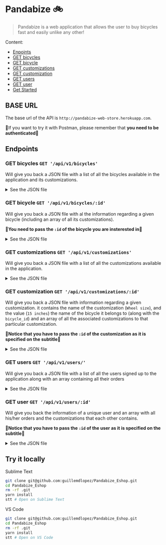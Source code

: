 # Pandabize 🚲

> Pandabize is a web application that allows the user to buy bicycles fast and easily unlike any other!

Content:

- [Enpoints](#endpoints)
- [GET bicycles](#get-bicycles-GET-'/api/v1/bicycles')
- [GET bicycle](#get-bicycle-GET-'/api/v1/bicycles/:id')
- [GET customizations](#get-customizations-GET-'/api/v1/customizations/')
- [GET customization](#get-customization-GET-'/api/v1/customizations/:id')
- [GET users](#get-users-GET-'/api/v1/users/')
- [GET user](#get-user-GET-'/api/v1/users/:id')
- [Get Started](#try-it-locally)

## BASE URL

The base url of the API is `http://pandabize-web-store.herokuapp.com`.

🚨If you want to try it with Postman, please remember that **you need to be authenticated**🚨

## Endpoints

### GET bicycles `GET '/api/v1/bicycles'`

Will give you back a JSON file with a list of all the bicycles available in the application and its customizations.

<details><summary>See the JSON file</summary><p>

```json
[
  {
    "id": 17,
    "name": "Scott SUB Cross 10",
    "description": "The SCOTT SUB Cross 10 puts comfort and user-friendliness first. It is perfect for tours or daily shopping. With Remote Lockout suspension fork and Syncros components the SUB Cross is perfectly equipped.",
    "created_at": "2021-03-08T11:50:07.146Z",
    "updated_at": "2021-03-08T11:50:07.172Z",
    "photo": "http://res.cloudinary.com/doker55/image/upload/k7j2pfbx2kysw68cmtssca6e36ie.jpg",
    "customizations": [
      {
        "id": 123,
        "name": "Wheel size",
        "value": "15 inches",
        "price": 8.56,
        "bicycle_id": 17,
        "created_at": "2021-03-08T11:50:23.202Z",
        "updated_at": "2021-03-08T11:50:23.202Z"
      },
      {
        "id": 147,
        "name": "Rim color",
        "value": "Black",
        "price": 8.17,
        "bicycle_id": 17,
        "created_at": "2021-03-08T11:50:23.465Z",
        "updated_at": "2021-03-08T11:50:23.465Z"
      },
      {
        "id": 168,
        "name": "Saddle color",
        "value": "Pink",
        "price": 6.05,
        "bicycle_id": 17,
        "created_at": "2021-03-08T11:50:23.714Z",
        "updated_at": "2021-03-08T11:50:23.714Z"
      }
    ]
  }
]
```

</p></details>

### GET bicycle `GET '/api/v1/bicycles/:id'`

Will give you back a JSON file with al the information regarding a given bicycle (including an array of all its customizations).

🚨**You need to pass the `:id` of the bicycle you are insterested in**🚨

<details><summary>See the JSON file</summary><p>

```json
{
  "id": 17,
  "name": "Scott SUB Cross 10",
  "description": "The SCOTT SUB Cross 10 puts comfort and user-friendliness first. It is perfect for tours or daily shopping. With Remote Lockout suspension fork and Syncros components the SUB Cross is perfectly equipped.",
  "created_at": "2021-03-08T11:50:07.146Z",
  "updated_at": "2021-03-08T11:50:07.172Z",
  "photo": "http://res.cloudinary.com/doker55/image/upload/k7j2pfbx2kysw68cmtssca6e36ie.jpg",
  "customizations": [
    {
      "id": 123,
      "name": "Wheel size",
      "value": "15 inches",
      "price": 8.56,
      "bicycle_id": 17,
      "created_at": "2021-03-08T11:50:23.202Z",
      "updated_at": "2021-03-08T11:50:23.202Z"
    },
    {...},
  ]
}
```

</p></details>

### GET customizations `GET '/api/v1/customizations'`

Will give you back a JSON file with a list of all the customizations available in the application.

<details><summary>See the JSON file</summary><p>

```json
{
  "customizations": [
    {
      "id": 123,
      "name": "Wheel size",
      "value": "15 inches",
      "price": 8.56,
      "bicycle_id": 17,
      "created_at": "2021-03-08T11:50:23.202Z",
      "updated_at": "2021-03-08T11:50:23.202Z"
    },
    {
      "id": 124,
      "name": "Wheel size",
      "value": "15 inches",
      "price": 8.7,
      "bicycle_id": 18,
      "created_at": "2021-03-08T11:50:23.213Z",
      "updated_at": "2021-03-08T11:50:23.213Z"
    },
    {
      "id": 125,
      "name": "Wheel size",
      "value": "16 inches",
      "price": 6.82,
      "bicycle_id": 17,
      "created_at": "2021-03-08T11:50:23.224Z",
      "updated_at": "2021-03-08T11:50:23.224Z"
    },
    {
      "id": 126,
      "name": "Wheel size",
      "value": "16 inches",
      "price": 7.5,
      "bicycle_id": 18,
      "created_at": "2021-03-08T11:50:23.240Z",
      "updated_at": "2021-03-08T11:50:23.240Z"
    },
    {
      "id": 127,
      "name": "Wheel size",
      "value": "17 inches",
      "price": 5.37,
      "bicycle_id": 18,
      "created_at": "2021-03-08T11:50:23.251Z",
      "updated_at": "2021-03-08T11:50:23.251Z"
    },
    {
      "id": 128,
      "name": "Wheel size",
      "value": "17 inches",
      "price": 9.04,
      "bicycle_id": 17,
      "created_at": "2021-03-08T11:50:23.261Z",
      "updated_at": "2021-03-08T11:50:23.261Z"
    },
    {
      "id": 129,
      "name": "Wheel size",
      "value": "15 inches",
      "price": 8.42,
      "bicycle_id": 19,
      "created_at": "2021-03-08T11:50:23.275Z",
      "updated_at": "2021-03-08T11:50:23.275Z"
    },
    {
      "id": 130,
      "name": "Wheel size",
      "value": "16 inches",
      "price": 9.17,
      "bicycle_id": 19,
      "created_at": "2021-03-08T11:50:23.284Z",
      "updated_at": "2021-03-08T11:50:23.284Z"
    }
  ]
}
```

</p></details>

### GET customization `GET '/api/v1/customizations/:id'`

Will give you back a JSON file with information regarding a given customization. it contains the name of the customization (`Wheel size`), and the value (`15 inches`) the name of the bicycle it belongs to (along with the `bicycle_id`) and an array of all the associated customizations to that particular customization.

🚨**Notice that you have to pass the `:id` of the customization as it is specified on the subtitle**🚨

<details><summary>See the JSON file</summary><p>

```json
{
  "bicycle": "Scott SUB Cross 10",
  "bicycle_id": 17,
  "customization": "Wheel size",
  "value": "15 inches",
  "associations": [
    {
      "id": 147,
      "name": "Rim color",
      "value": "Black",
      "price": 8.17,
      "bicycle_id": 17,
      "created_at": "2021-03-08T11:50:23.465Z",
      "updated_at": "2021-03-08T11:50:23.465Z"
    },
    {
      "id": 149,
      "name": "Rim color",
      "value": "Turquoise",
      "price": 8.89,
      "bicycle_id": 17,
      "created_at": "2021-03-08T11:50:23.505Z",
      "updated_at": "2021-03-08T11:50:23.505Z"
    },
    {
      "id": 168,
      "name": "Saddle color",
      "value": "Pink",
      "price": 6.05,
      "bicycle_id": 17,
      "created_at": "2021-03-08T11:50:23.714Z",
      "updated_at": "2021-03-08T11:50:23.714Z"
    },
    {
      "id": 170,
      "name": "Saddle color",
      "value": "Red",
      "price": 8.88,
      "bicycle_id": 17,
      "created_at": "2021-03-08T11:50:23.734Z",
      "updated_at": "2021-03-08T11:50:23.734Z"
    }
  ]
}
```

</p></details>

### GET users `GET '/api/v1/users/'`

Will give you back a JSON file with a list of all the users signed up to the application along with an array containing all their orders

<details><summary>See the JSON file</summary><p>

```json
[
  {
    "id": 5,
    "email": "guillemdelas@hotmail.com",
    "created_at": "2021-03-08T11:50:04.097Z",
    "updated_at": "2021-03-08T11:50:04.195Z",
    "first_name": "Guillem",
    "last_name": "Delás",
    "admin": true,
    "avatar": "http://res.cloudinary.com/doker55/image/upload/a7kv87ve2h4gm8z14dw48ldjjqt7.jpg",
    "orders": [
      {
        "id": 8,
        "bicycle_id": 21,
        "amount": 18.75,
        "user_id": 5,
        "created_at": "2021-03-08T12:25:22.093Z",
        "updated_at": "2021-03-08T12:25:22.093Z"
      }
    ]
  },
  {
    "id": 6,
    "email": "amoralesrosa@gmail.com",
    "created_at": "2021-03-08T11:50:05.807Z",
    "updated_at": "2021-03-08T11:50:05.831Z",
    "first_name": "Antonio",
    "last_name": "Morales",
    "admin": false,
    "avatar": "http://res.cloudinary.com/doker55/image/upload/hpgc5s4gmo1pvcwmzxoxi1bdlk5p.jpg",
    "orders": []
  }
]
```

</p></details>

### GET user `GET '/api/v1/users/:id'`

Will give you back the information of a unique user and an array with all his/her orders and the customizations that each other contains.

🚨**Notice that you have to pass the `:id` of the user as it is specified on the subtitle**🚨

<details><summary>See the JSON file</summary><p>

```json
{
  "user": {
    "id": 5,
    "email": "guillemdelas@hotmail.com",
    "created_at": "2021-03-08T11:50:04.097Z",
    "updated_at": "2021-03-08T11:50:04.195Z",
    "first_name": "Guillem",
    "last_name": "Delás",
    "admin": true,
    "avatar": "http://res.cloudinary.com/doker55/image/upload/a7kv87ve2h4gm8z14dw48ldjjqt7.jpg"
  },
  "orders": [
    {
      "id": 8,
      "bicycle_id": 21,
      "amount": 18.75,
      "user_id": 5,
      "created_at": "2021-03-08T12:25:22.093Z",
      "updated_at": "2021-03-08T12:25:22.093Z",
      "bicycle": "Balck Panther 2020",
      "photo": "http://res.cloudinary.com/doker55/image/upload/veedlj6jbfyqj57ggnvdtlwzv3g7.jpg",
      "customizations": [
        {
          "id": 135,
          "name": "Wheel size",
          "value": "16 inches",
          "price": 8.85,
          "bicycle_id": 21,
          "created_at": "2021-03-08T11:50:23.347Z",
          "updated_at": "2021-03-08T11:50:23.347Z"
        },
        {
          "id": 176,
          "name": "Saddle color",
          "value": "Pink",
          "price": 9.9,
          "bicycle_id": 21,
          "created_at": "2021-03-08T11:50:23.793Z",
          "updated_at": "2021-03-08T11:50:23.793Z"
        }
      ]
    }
  ]
}
```

</p></details>

## Try it locally

Sublime Text

```bash
git clone git@github.com:guillemdlopez/Pandabize_Eshop.git
cd Pandabize_Eshop
rm -rf .git
yarn install
stt # Open on Sublime Text
```

VS Code

```bash
git clone git@github.com:guillemdlopez/Pandabize_Eshop.git
cd Pandabize_Eshop
rm -rf .git
yarn install
stt # Open on VS Code
```
